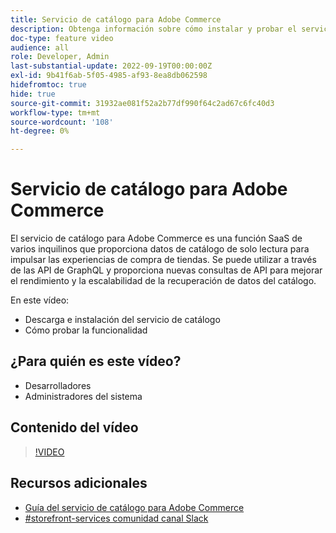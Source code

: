 ```yaml
---
title: Servicio de catálogo para Adobe Commerce
description: Obtenga información sobre cómo instalar y probar el servicio de catálogo.
doc-type: feature video
audience: all
role: Developer, Admin
last-substantial-update: 2022-09-19T00:00:00Z
exl-id: 9b41f6ab-5f05-4985-af93-8ea8db062598
hidefromtoc: true
hide: true
source-git-commit: 31932ae081f52a2b77df990f64c2ad67c6fc40d3
workflow-type: tm+mt
source-wordcount: '108'
ht-degree: 0%

---
```


# Servicio de catálogo para Adobe Commerce

El servicio de catálogo para Adobe Commerce es una función SaaS de varios inquilinos que proporciona datos de catálogo de solo lectura para impulsar las experiencias de compra de tiendas. Se puede utilizar a través de las API de GraphQL y proporciona nuevas consultas de API para mejorar el rendimiento y la escalabilidad de la recuperación de datos del catálogo.

En este vídeo:

- Descarga e instalación del servicio de catálogo
- Cómo probar la funcionalidad

## ¿Para quién es este vídeo?

- Desarrolladores
- Administradores del sistema

## Contenido del vídeo

>[!VIDEO](https://video.tv.adobe.com/v/3409390?quality=12&learn=on)

## Recursos adicionales

- [Guía del servicio de catálogo para Adobe Commerce](https://experienceleague.adobe.com/docs/commerce-merchant-services/catalog-service/guide-overview.html)
- [#storefront-services comunidad canal Slack](https://magentocommeng.slack.com/?redir=%2Farchives%2FC03HVPG8RS4)

